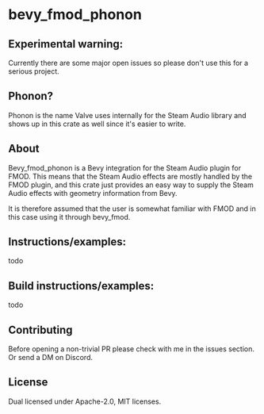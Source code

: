 # bevy_fmod_phonon

## Experimental warning:
Currently there are some major open issues so please don't use this for a serious project.

## Phonon?
Phonon is the name Valve uses internally for the Steam Audio library and shows up in this crate as well since it's easier to write.

## About
Bevy_fmod_phonon is a Bevy integration for the Steam Audio plugin for FMOD. This means that the Steam Audio effects are mostly handled by the FMOD plugin, and this crate just provides an easy way to supply the Steam Audio effects with geometry information from Bevy.

It is therefore assumed that the user is somewhat familiar with FMOD and in this case using it through bevy_fmod.

## Instructions/examples:
todo

## Build instructions/examples:
todo

## Contributing
Before opening a non-trivial PR please check with me in the issues section. Or send a DM on Discord.

## License
Dual licensed under Apache-2.0, MIT licenses.
